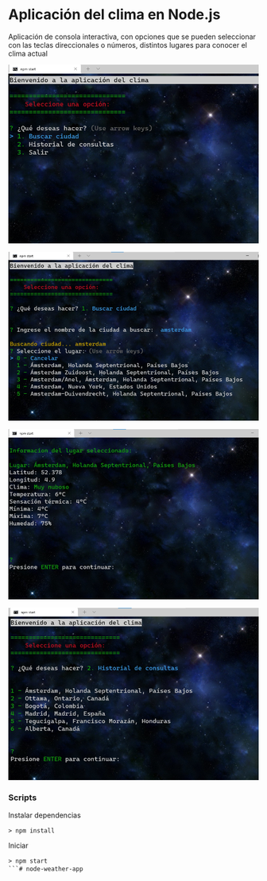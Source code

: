 # Aplicación del clima en Node.js

Aplicación de consola interactiva, con opciones que se pueden seleccionar con las teclas direccionales o números, distintos lugares para conocer el clima actual


![List prompt](https://github.com/ferdeolazabal/node-weather-app/blob/screen/screenshots/1.png)


![List prompt](https://github.com/ferdeolazabal/node-weather-app/blob/screen/screenshots/2.png)


![List prompt](https://github.com/ferdeolazabal/node-weather-app/blob/screen/screenshots/3.png)


![List prompt](https://github.com/ferdeolazabal/node-weather-app/blob/screen/screenshots/4.png)



### Scripts

Instalar dependencias
```shell
> npm install
```

Iniciar
```shell
> npm start
```# node-weather-app
